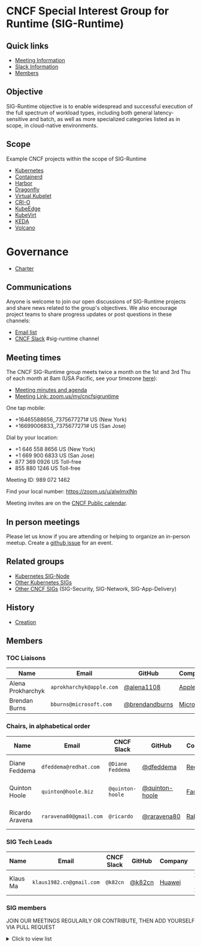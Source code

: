 # CNCF Special Interest Group for Runtime (SIG-Runtime)

## Quick links

- [Meeting Information](#meeting-times)
- [Slack Information](#communications)
- [Members](#members)

## Objective

SIG-Runtime objective is to enable widespread and successful execution of the full spectrum of workload types, including both general latency-sensitive and batch, as well as more specialized categories listed as in scope, in cloud-native environments.

## Scope

Example CNCF projects within the scope of SIG-Runtime

* [Kubernetes](https://kubernetes.io/)
* [Containerd](https://containerd.io/)
* [Harbor](https://goharbor.io/)
* [Dragonfly](https://d7y.io/en-us/)
* [Virtual Kubelet](https://virtual-kubelet.io/)
* [CRI-O](https://cri-o.io/)
* [KubeEdge](https://kubeedge.io/en/)
* [KubeVirt](https://kubevirt.io/)
* [KEDA](https://keda.sh/)
* [Volcano](https://volcano.sh/)

# Governance

* [Charter](https://github.com/cncf/toc/blob/master/sigs/runtime-charter.md)

## Communications

Anyone is welcome to join our open discussions of SIG-Runtime projects and share news related to the group's objectives. We also encourage project teams to share progress updates or post questions in these channels:

* [Email list](https://lists.cncf.io/g/cncf-sig-runtime)
* [CNCF Slack](https://slack.cncf.io/) #sig-runtime channel

## Meeting times

The CNCF SIG-Runtime group meets twice a month on the 1st and 3rd Thu of each month at 8am (USA Pacific, see your timezone [here](https://time.is/compare/1000_23_Oct_2019_in_PT)):

* [Meeting minutes and agenda](https://docs.google.com/document/d/1k7VNetgbuDNyIs_87GLQRH2W5SLgjgOhB6pDyv89MYk/)
* [Meeting Link: zoom.us/my/cncfsigruntime](https://zoom.us/my/cncfsigruntime)

One tap mobile:
* +16465588656,,7375677271# US (New York)
* +16699006833,,7375677271# US (San Jose)

Dial by your location:
* +1 646 558 8656 US (New York)
* +1 669 900 6833 US (San Jose)
* 877 369 0926 US Toll-free
* 855 880 1246 US Toll-free

Meeting ID: 989 072 1462

Find your local number: https://zoom.us/u/alwlmxlNn

Meeting invites are on the [CNCF Public calendar](https://www.cncf.io/community/calendar/).
## In person meetings

Please let us know if you are attending or helping to organize an in-person meetup.
Create a [github issue](https://github.com/cncf/sig-runtime/issues/new) for an event.


## Related groups

* [Kubernetes SIG-Node](https://github.com/kubernetes/community/tree/master/sig-node)
* [Other Kubernetes SIGs](https://github.com/kubernetes/community)
* [Other CNCF SIGs](https://github.com/cncf) (SIG-Security, SIG-Network, SIG-App-Delivery)

## History

* [Creation](https://github.com/cncf/toc/pull/319)

## Members

### TOC Liaisons

| Name                | Email                    |  GitHub                                            | Company                                 |
|---------------------|--------------------------|----------------------------------------------------|-----------------------------------------|
| Alena Prokharchyk   | `aprokharchyk@apple.com` | [@alena1108](https://github.com/alena1108)         | [Apple](https://apple.com)              |
| Brendan Burns       | `bburns@microsoft.com`   | [@brendandburns](https://github.com/brendandburns) | [Microsoft](https://www.microsoft.com/) |   

### Chairs, in alphabetical order

| Name                | Email                  | CNCF Slack         | GitHub                                             | Company                               | Chair Term            |
|---------------------|------------------------|--------------------|----------------------------------------------------|---------------------------------------|-----------------------|
| Diane Feddema       | `dfeddema@redhat.com`  | `@Diane Feddema`   | [@dfeddema](https://github.com/dfeddema)           | [Red Hat](https://redhat.com)         | 2/4/2020 - 2/4/2022.  |
| Quinton Hoole       | `quinton@hoole.biz`    | `@quinton-hoole`   | [@quinton-hoole](https://github.com/quinton-hoole) | [FaceBook](https://facebook.com/)     | 1/20/2020 - 1/20/2022 |
| Ricardo Aravena     | `raravena80@gmail.com` | `@ricardo`         | [@raravena80](https://github.com/raravena80)       | [Rakuten](https://rakuten.com/)       | 1/20/2020 - 1/20/2022 |

### SIG Tech Leads

| Name                | Email                     | CNCF Slack         | GitHub                                         | Company                                 | Tech Lead Term        | 
|---------------------|---------------------------|--------------------|------------------------------------------------|-----------------------------------------|---------------------|
| Klaus Ma            | `klaus1982.cn@gmail.com`  | `@k82cn`           | [@k82cn](https://github.com/k82cn)             | [Huawei](https://huawei.com)            | 1/20/2020 - 1/20/2022 |


### SIG members

JOIN OUR MEETINGS REGULARLY OR CONTRIBUTE, THEN ADD YOURSELF VIA PULL REQUEST

<details><summary>Click to view list</summary>

* Michael Michael ([@michmike](https://github.com/michmike)), VMware
* Tom Kerkhove ([@tomkerkhove](https://github.com/)), Codit
* Jeff Hollan ([@jeffhollan](https://github.com/jeffhollan)), Microsoft
* Anirudh Garg ([@anirudhgarg](https://github.com/anirudhgarg)), Microsoft
* Erick Carty ([@ebcarty](https://github.com/ebcarty))
* Renaud Gaubert ([@RenaudWasTaken](https://github.com/RenaudWasTaken)), Nvidia
</details>
